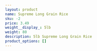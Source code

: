 ```yaml
---
layout: product
name: Supreme Long Grain Rice
sku: -2
price: 3.49
weight__display_: 5lb
weight: 80
description: 5﻿lb Supreme Long Grain Rice
product_options: []
---
```

